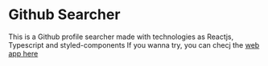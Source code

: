 # Github Searcher
This is a Github profile searcher made with technologies as Reactjs, Typescript and styled-components
If you wanna try, you can checj the [web app here](https://gilded-gumption-fc1381.netlify.app/ "web app here")